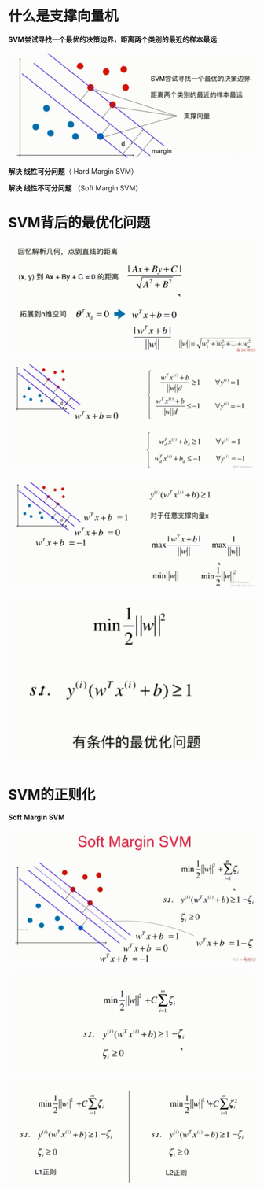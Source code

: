 # 什么是支撑向量机

**SVM尝试寻找一个最优的决策边界，距离两个类别的最近的样本最远**

![61](https://github.com/Pythonboy/Image/blob/master/SK/61.jpg?raw=true)

**解决 线性可分问题**（ Hard Margin SVM）

**解决 线性不可分问题** （Soft Margin SVM）



# SVM背后的最优化问题

![61](https://github.com/Pythonboy/Image/blob/master/SK/62.jpg?raw=true)

![61](https://github.com/Pythonboy/Image/blob/master/SK/63.jpg?raw=true)

![61](https://github.com/Pythonboy/Image/blob/master/SK/64.jpg?raw=true)

![61](https://github.com/Pythonboy/Image/blob/master/SK/65.jpg?raw=true)



# SVM的正则化

**Soft Margin SVM**

![61](https://github.com/Pythonboy/Image/blob/master/SK/66.jpg?raw=true)

![61](https://github.com/Pythonboy/Image/blob/master/SK/67.jpg?raw=true)

![61](https://github.com/Pythonboy/Image/blob/master/SK/68.jpg?raw=true)

